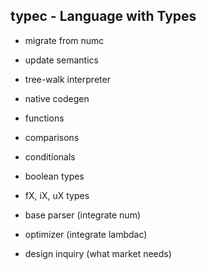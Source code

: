 ## typec - Language with Types

+ migrate from numc

- update semantics

- tree-walk interpreter
- native codegen
- functions
- comparisons
- conditionals
- boolean types
- fX, iX, uX types
- base parser (integrate num)
- optimizer (integrate lambdac)
- design inquiry (what market needs)